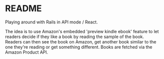 # README

Playing around with Rails in API mode / React.

The idea is to use Amazon's embedded 'preview kindle ebook' feature to let readers decide if they like a book by reading the sample of the book. Readers can then see the book on Amazon, get another book similar to the one they're reading or get something different. Books are fetched via the Amazon Product API.